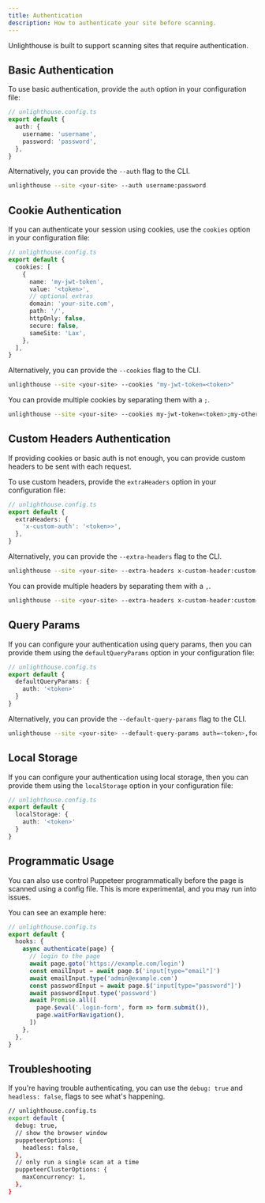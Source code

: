 ```yaml
---
title: Authentication
description: How to authenticate your site before scanning.
---
```


Unlighthouse is built to support scanning sites that require authentication.

## Basic Authentication

To use basic authentication, provide the `auth` option in your configuration file:

```ts
// unlighthouse.config.ts
export default {
  auth: {
    username: 'username',
    password: 'password',
  },
}
```

Alternatively, you can provide the `--auth` flag to the CLI.

```bash
unlighthouse --site <your-site> --auth username:password
```

## Cookie Authentication

If you can authenticate your session using cookies, use the `cookies` option in your configuration file:

```ts
// unlighthouse.config.ts
export default {
  cookies: [
    {
      name: 'my-jwt-token',
      value: '<token>',
      // optional extras
      domain: 'your-site.com',
      path: '/',
      httpOnly: false,
      secure: false,
      sameSite: 'Lax',
    },
  ],
}
```

Alternatively, you can provide the `--cookies` flag to the CLI.

```bash
unlighthouse --site <your-site> --cookies "my-jwt-token=<token>"
```

You can provide multiple cookies by separating them with a `;`.

```bash
unlighthouse --site <your-site> --cookies my-jwt-token=<token>;my-other-cookie=value
```

## Custom Headers Authentication

If providing cookies or basic auth is not enough, you can provide custom headers to be sent with each request.

To use custom headers, provide the `extraHeaders` option in your configuration file:

```ts
// unlighthouse.config.ts
export default {
  extraHeaders: {
    'x-custom-auth': '<token>>',
  },
}
```

Alternatively, you can provide the `--extra-headers` flag to the CLI.

```bash
unlighthouse --site <your-site> --extra-headers x-custom-header:custom-value
```

You can provide multiple headers by separating them with a `,`.

```bash
unlighthouse --site <your-site> --extra-headers x-custom-header:custom-value,x-other-header:other-value
```

## Query Params

If you can configure your authentication using query params,
then you can provide them using the `defaultQueryParams` option in your configuration file:

```ts
// unlighthouse.config.ts
export default {
  defaultQueryParams: {
    auth: '<token>'
  }
}
```

Alternatively, you can provide the `--default-query-params` flag to the CLI.

```bash
unlighthouse --site <your-site> --default-query-params auth=<token>,foo=bar
```

## Local Storage

If you can configure your authentication using local storage,
then you can provide them using the `localStorage` option in your configuration file:

```ts
// unlighthouse.config.ts
export default {
  localStorage: {
    auth: '<token>'
  }
}
```

## Programmatic Usage

You can also use control Puppeteer programmatically before the page is scanned using a config file.
This is
more experimental, and you may run into issues.

You can see an example here:

```ts
// unlighthouse.config.ts
export default {
  hooks: {
    async authenticate(page) {
      // login to the page
      await page.goto('https://example.com/login')
      const emailInput = await page.$('input[type="email"]')
      await emailInput.type('admin@example.com')
      const passwordInput = await page.$('input[type="password"]')
      await passwordInput.type('password')
      await Promise.all([
        page.$eval('.login-form', form => form.submit()),
        page.waitForNavigation(),
      ])
    },
  },
}
```

## Troubleshooting

If you're having trouble authenticating,
you can use the `debug: true` and `headless: false`,
flags to see what's happening.

```bash
// unlighthouse.config.ts
export default {
  debug: true,
  // show the browser window
  puppeteerOptions: {
    headless: false,
  },
  // only run a single scan at a time
  puppeteerClusterOptions: {
    maxConcurrency: 1,
  },
}
```
